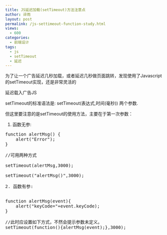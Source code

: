 ```yaml
---
title: JS延迟加载(setTimeout)方法注意点
author: 谇雨
layout: post
permalink: /js-settimeout-function-study.html
views:
  - 600
categories:
  - 前端设计
tags:
  - js
  - setTimeout
  - 延迟
---
```

为了让一个广告延迟几秒加载，或者延迟几秒做页面跳转，发现使用了Javascript的setTimeout实现，还是非常灵活的

延迟载入广告JS

<script language="JavaScript" src="" id="my"></script> 
<script> 
setTimeout("document.getElementById('my').src='js/ad.js'; ",3000); 
</script>

<!--more-->

  
setTimeout的标准语法是: setTimeout(表达式,时间(毫秒)) 两个参数.

但这里要注意的是setTimeout的使用方法，主要在于第一次参数：

1. 函数无参: 

<pre class="lang:js decode:true " >function alertMsg() {
	alert("Error");
}

//可用两种方式

setTimeout(alertMsg,3000);
 
setTimeout("alertMsg()",3000);

2. 函数有参:

<pre class="lang:js decode:true " >function alertMsg(event){
	alert("keyCode="+event.keyCode);
}

//此时应设置如下方式，不然会提示参数未定义。
setTimeout(function(){alertMsg(event);},3000); 